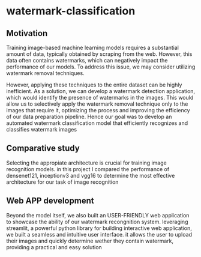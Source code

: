 # watermark-classification

## Motivation
Training image-based machine learning models requires a substantial amount of data, typically obtained by scraping from the web. However, this data often contains watermarks, which can negatively impact the performance of our models. To address this issue, we may consider utilizing watermark removal techniques.

However, applying these techniques to the entire dataset can be highly inefficient. As a solution, we can develop a watermark detection application, which would identify the presence of watermarks in the images. This would allow us to selectively apply the watermark removal technique only to the images that require it, optimizing the process and improving the efficiency of our data preparation pipeline. Hence our goal was to develop an automated watermark classification model that efficiently recognizes and classifies watermark images

## Comparative study
Selecting the appropiate architecture is crucial for training image recognition models. in this project I compared the performance of densenet121, inceptionv3 and vgg16 to determine the most effective architecture  for our task of image recognition

## Web APP development
Beyond the model itself, we also built an USER-FRIENDLY web application to showcase the ability of our watermark recongnition system. leveraging streamlit, a powerful python library for building interactive web application, we built a seamless and intuitive user interface. it allows the user to upload their images and quickly determine wether they contain watermark, providing a practical and easy solution
